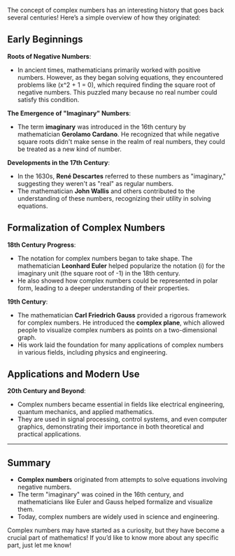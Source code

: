 The concept of complex numbers has an interesting history that goes back several centuries! Here’s a simple overview of how they originated:

## Early Beginnings

**Roots of Negative Numbers**:

   - In ancient times, mathematicians primarily worked with positive numbers. However, as they began solving equations, they encountered problems like \(x^2 + 1 = 0\), which required finding the square root of negative numbers. This puzzled many because no real number could satisfy this condition.

**The Emergence of "Imaginary" Numbers**:

   - The term **imaginary** was introduced in the 16th century by mathematician **Gerolamo Cardano**. He recognized that while negative square roots didn't make sense in the realm of real numbers, they could be treated as a new kind of number.

**Developments in the 17th Century**:

   - In the 1630s, **René Descartes** referred to these numbers as "imaginary," suggesting they weren't as "real" as regular numbers.
   - The mathematician **John Wallis** and others contributed to the understanding of these numbers, recognizing their utility in solving equations.

## Formalization of Complex Numbers

**18th Century Progress**:
   - The notation for complex numbers began to take shape. The mathematician **Leonhard Euler** helped popularize the notation \(i\) for the imaginary unit (the square root of -1) in the 18th century.
   - He also showed how complex numbers could be represented in polar form, leading to a deeper understanding of their properties.

**19th Century**:

   - The mathematician **Carl Friedrich Gauss** provided a rigorous framework for complex numbers. He introduced the **complex plane**, which allowed people to visualize complex numbers as points on a two-dimensional graph.
   - His work laid the foundation for many applications of complex numbers in various fields, including physics and engineering.

## Applications and Modern Use

**20th Century and Beyond**:

   - Complex numbers became essential in fields like electrical engineering, quantum mechanics, and applied mathematics.
   - They are used in signal processing, control systems, and even computer graphics, demonstrating their importance in both theoretical and practical applications.

---

## Summary

- **Complex numbers** originated from attempts to solve equations involving negative numbers.
- The term "imaginary" was coined in the 16th century, and mathematicians like Euler and Gauss helped formalize and visualize them.
- Today, complex numbers are widely used in science and engineering.

Complex numbers may have started as a curiosity, but they have become a crucial part of mathematics! If you’d like to know more about any specific part, just let me know!